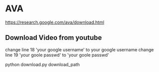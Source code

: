 # AVA
https://research.google.com/ava/download.html

## Download Video from youtube
change line 18 'your google username' to your google username
change line 19 'your goole passwd' to 'your goole passwd'

python download.py download_path